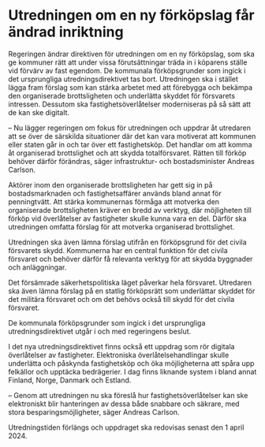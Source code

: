 # Utredningen om en ny förköpslag får ändrad inriktning

Regeringen ändrar direktiven för utredningen om en ny förköpslag, som ska ge kommuner rätt att under vissa förutsättningar träda in i köparens ställe vid förvärv av fast egendom. De kommunala förköpsgrunder som ingick i det ursprungliga utredningsdirektivet tas bort. Utredningen ska i stället lägga fram förslag som kan stärka arbetet med att förebygga och bekämpa den organiserade brottsligheten och underlätta skyddet för försvarets intressen. Dessutom ska fastighetsöverlåtelser moderniseras på så sätt att de kan ske digitalt.

– Nu lägger regeringen om fokus för utredningen och uppdrar åt utredaren att se över de särskilda situationer där det kan vara motiverat att kommunen eller staten går in och tar över ett fastighetsköp. Det handlar om att komma åt organiserad brottslighet och att skydda totalförsvaret. Rätten till förköp behöver därför förändras, säger infrastruktur- och bostadsminister Andreas Carlson.

Aktörer inom den organiserade brottsligheten har gett sig in på bostadsmarknaden och fastighetsaffärer används bland annat för penningtvätt. Att stärka kommunernas förmåga att motverka den organiserade brottsligheten kräver en bredd av verktyg, där möjligheten till förköp vid överlåtelser av fastigheter skulle kunna vara en del. Därför ska utredningen omfatta förslag för att motverka organiserad brottslighet.

Utredningen ska även lämna förslag utifrån en förköpsgrund för det civila försvarets skydd. Kommunerna har en central funktion för det civila försvaret och behöver därför få relevanta verktyg för att skydda byggnader och anläggningar.

Det försämrade säkerhetspolitiska läget påverkar hela försvaret. Utredaren ska även lämna förslag på en statlig förköpsrätt som underlättar skyddet för det militära försvaret och om det behövs också till skydd för det civila försvaret.

De kommunala förköpsgrunder som ingick i det ursprungliga utredningsdirektivet utgår i och med regeringens beslut.

I det nya utredningsdirektivet finns också ett uppdrag som rör digitala överlåtelser av fastigheter. Elektroniska överlåtelsehandlingar skulle underlätta och påskynda fastighetsköp och öka möjligheterna att spåra upp felkällor och upptäcka bedrägerier. I dag finns liknande system i bland annat Finland, Norge, Danmark och Estland.

– Genom att utredningen nu ska föreslå hur fastighetsöverlåtelser kan ske elektroniskt blir hanteringen av dessa både snabbare och säkrare, med stora besparingsmöjligheter, säger Andreas Carlson.

Utredningstiden förlängs och uppdraget ska redovisas senast den 1 april 2024.
